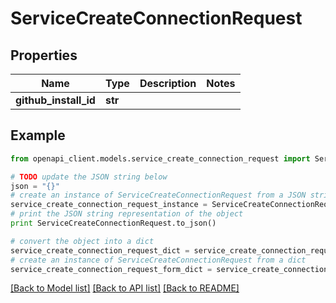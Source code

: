 # ServiceCreateConnectionRequest


## Properties

Name | Type | Description | Notes
------------ | ------------- | ------------- | -------------
**github_install_id** | **str** |  | 

## Example

```python
from openapi_client.models.service_create_connection_request import ServiceCreateConnectionRequest

# TODO update the JSON string below
json = "{}"
# create an instance of ServiceCreateConnectionRequest from a JSON string
service_create_connection_request_instance = ServiceCreateConnectionRequest.from_json(json)
# print the JSON string representation of the object
print ServiceCreateConnectionRequest.to_json()

# convert the object into a dict
service_create_connection_request_dict = service_create_connection_request_instance.to_dict()
# create an instance of ServiceCreateConnectionRequest from a dict
service_create_connection_request_form_dict = service_create_connection_request.from_dict(service_create_connection_request_dict)
```
[[Back to Model list]](../README.md#documentation-for-models) [[Back to API list]](../README.md#documentation-for-api-endpoints) [[Back to README]](../README.md)


